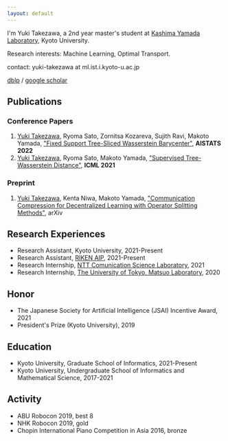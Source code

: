 ```yaml
---
layout: default
---
```


I'm Yuki Takezawa, a 2nd year master's student at <a href="http://www.ml.ist.i.kyoto-u.ac.jp/en/">Kashima Yamada Laboratory</a>, Kyoto University.

Research interests: Machine Learning, Optimal Transport.

contact: yuki-takezawa at ml.ist.i.kyoto-u.ac.jp 

<a href="https://dblp.uni-trier.de/pid/284/1294.html">dblp</a> / <a href="https://scholar.google.com/citations?user=eaKQb8IAAAAJ&hl=en">google scholar</a>

## Publications
### Conference Papers
1. <u>Yuki Takezawa</u>, Ryoma Sato, Zornitsa Kozareva, Sujith Ravi, Makoto Yamada, <a href="https://arxiv.org/abs/2109.03431">"Fixed Support Tree-Sliced Wasserstein Barycenter"</a>, **AISTATS 2022**
2. <u>Yuki Takezawa</u>, Ryoma Sato, Makoto Yamada, <a href="https://arxiv.org/abs/2101.11520">"Supervised Tree-Wasserstein Distance"</a>, **ICML 2021**

### Preprint
1. <u>Yuki Takezawa</u>, Kenta Niwa, Makoto Yamada, <a href="https://arxiv.org/abs/2205.03779">"Communication Compression for Decentralized Learning with Operator Splitting Methods"</a>, arXiv

## Research Experiences
- Research Assistant, Kyoto University, 2021-Present
- Research Assistant, <a href="https://riken-yamada.github.io/index.html">RIKEN AIP</a>, 2021-Present
- Research Internship, <a href="http://www.kecl.ntt.co.jp/english/index.html">NTT Comunication Science Laboratory</a>, 2021
- Research Internship, <a href="https://weblab.t.u-tokyo.ac.jp/en/">The University of Tokyo, Matsuo Laboratory</a>, 2020

## Honor
- The Japanese Society for Artificial Intelligence (JSAI) Incentive Award, 2021
- President's Prize (Kyoto University), 2019

## Education
- Kyoto University, Graduate School of Informatics, 2021-Present
- Kyoto University, Undergraduate School of Informatics and Mathematical Science, 2017-2021

## Activity
- ABU Robocon 2019, best 8
- NHK Robocon 2019, gold
- Chopin International Piano Competition in Asia 2016, bronze
